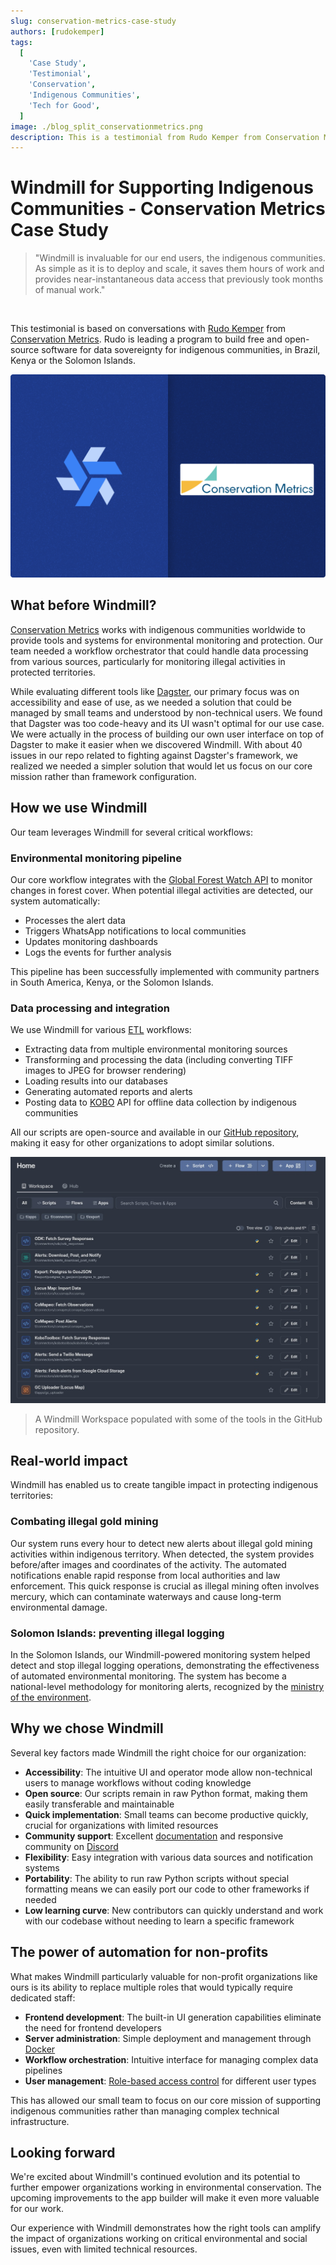 ```yaml
---
slug: conservation-metrics-case-study
authors: [rudokemper]
tags:
  [
    'Case Study',
    'Testimonial',
    'Conservation',
    'Indigenous Communities',
    'Tech for Good',
  ]
image: ./blog_split_conservationmetrics.png
description: This is a testimonial from Rudo Kemper from Conservation Metrics about how Windmill has helped them build open-source software for indigenous communities, enabling automated data processing and critical alerts for environmental protection.
---
```


# Windmill for Supporting Indigenous Communities - Conservation Metrics Case Study

> "Windmill is invaluable for our end users, the indigenous communities. As simple as it is to deploy and scale, it saves them hours of work and provides near-instantaneous data access that previously took months of manual work."

<br/>

This testimonial is based on conversations with [Rudo Kemper](https://www.linkedin.com/in/rudo-kemper/) from [Conservation Metrics](https://conservationmetrics.com/). Rudo is leading a program to build free and open-source software for data sovereignty for indigenous communities, in Brazil, Kenya or the Solomon Islands.

![Windmill Conservation Metrics](./blog_split_conservationmetrics.png)

## What before Windmill?

[Conservation Metrics](https://conservationmetrics.com/) works with indigenous communities worldwide to provide tools and systems for environmental monitoring and protection. Our team needed a workflow orchestrator that could handle data processing from various sources, particularly for monitoring illegal activities in protected territories.

While evaluating different tools like [Dagster](https://dagster.io/), our primary focus was on accessibility and ease of use, as we needed a solution that could be managed by small teams and understood by non-technical users. We found that Dagster was too code-heavy and its UI wasn't optimal for our use case. We were actually in the process of building our own user interface on top of Dagster to make it easier when we discovered Windmill. With about 40 issues in our repo related to fighting against Dagster's framework, we realized we needed a simpler solution that would let us focus on our core mission rather than framework configuration.

## How we use Windmill

Our team leverages Windmill for several critical workflows:

### Environmental monitoring pipeline

Our core workflow integrates with the [Global Forest Watch API](https://www.globalforestwatch.org/) to monitor changes in forest cover. When potential illegal activities are detected, our system automatically:
- Processes the alert data
- Triggers WhatsApp notifications to local communities
- Updates monitoring dashboards
- Logs the events for further analysis

This pipeline has been successfully implemented with community partners in South America, Kenya, or the Solomon Islands.

### Data processing and integration

We use Windmill for various [ETL](/docs/core_concepts/data_pipelines) workflows:
- Extracting data from multiple environmental monitoring sources
- Transforming and processing the data (including converting TIFF images to JPEG for browser rendering)
- Loading results into our databases
- Generating automated reports and alerts
- Posting data to [KOBO](https://www.kobotoolbox.org/) API for offline data collection by indigenous communities

All our scripts are open-source and available in our [GitHub repository](https://github.com/ConservationMetrics/gc-scripts-hub), making it easy for other organizations to adopt similar solutions.

![Windmill workspace](./windmill_workspace.jpg "Windmill workspace")

> A Windmill Workspace populated with some of the tools in the GitHub repository.

## Real-world impact

Windmill has enabled us to create tangible impact in protecting indigenous territories:

### Combating illegal gold mining

Our system runs every hour to detect new alerts about illegal gold mining activities within indigenous territory. When detected, the system provides before/after images and coordinates of the activity. The automated notifications enable rapid response from local authorities and law enforcement. This quick response is crucial as illegal mining often involves mercury, which can contaminate waterways and cause long-term environmental damage.

### Solomon Islands: preventing illegal logging

In the Solomon Islands, our Windmill-powered monitoring system helped detect and stop illegal logging operations, demonstrating the effectiveness of automated environmental monitoring. The system has become a national-level methodology for monitoring alerts, recognized by the [ministry of the environment](https://solomons.gov.sb/ministry-of-environment-climate-change-disaster-management-and-meteorology/).

## Why we chose Windmill

Several key factors made Windmill the right choice for our organization:

- **Accessibility**: The intuitive UI and operator mode allow non-technical users to manage workflows without coding knowledge
- **Open source**: Our scripts remain in raw Python format, making them easily transferable and maintainable
- **Quick implementation**: Small teams can become productive quickly, crucial for organizations with limited resources
- **Community support**: Excellent [documentation](/docs/intro) and responsive community on [Discord](https://discord.com/invite/V7PM2YHsPB)
- **Flexibility**: Easy integration with various data sources and notification systems
- **Portability**: The ability to run raw Python scripts without special formatting means we can easily port our code to other frameworks if needed
- **Low learning curve**: New contributors can quickly understand and work with our codebase without needing to learn a specific framework

## The power of automation for non-profits

What makes Windmill particularly valuable for non-profit organizations like ours is its ability to replace multiple roles that would typically require dedicated staff:

- **Frontend development**: The built-in UI generation capabilities eliminate the need for frontend developers
- **Server administration**: Simple deployment and management through [Docker](/docs/advanced/self_host#docker)
- **Workflow orchestration**: Intuitive interface for managing complex data pipelines
- **User management**: [Role-based access control](/docs/core_concepts/roles_and_permissions) for different user types

This has allowed our small team to focus on our core mission of supporting indigenous communities rather than managing complex technical infrastructure.

## Looking forward

We're excited about Windmill's continued evolution and its potential to further empower organizations working in environmental conservation. The upcoming improvements to the app builder will make it even more valuable for our work.

Our experience with Windmill demonstrates how the right tools can amplify the impact of organizations working on critical environmental and social issues, even with limited technical resources.